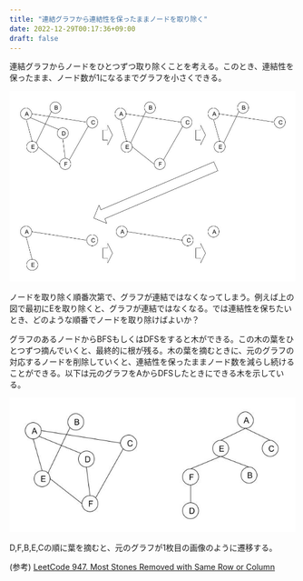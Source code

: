 ```yaml
---
title: "連結グラフから連結性を保ったままノードを取り除く"
date: 2022-12-29T00:17:36+09:00
draft: false
---
```


連結グラフからノードをひとつずつ取り除くことを考える。このとき、連結性を保ったまま、ノード数が1になるまでグラフを小さくできる。

![](/images/connected-graph.jpg)

ノードを取り除く順番次第で、グラフが連結ではなくなってしまう。例えば上の図で最初にEを取り除くと、グラフが連結ではなくなる。では連結性を保ちたいとき、どのような順番でノードを取り除けばよいか？

グラフのあるノードからBFSもしくはDFSをすると木ができる。この木の葉をひとつずつ摘んでいくと、最終的に根が残る。木の葉を摘むときに、元のグラフの対応するノードを削除していくと、連結性を保ったままノード数を減らし続けることができる。以下は元のグラフをAからDFSしたときにできる木を示している。

![](/images/connected-graph-and-tree.jpg)

D,F,B,E,Cの順に葉を摘むと、元のグラフが1枚目の画像のように遷移する。

(参考) [LeetCode 947. Most Stones Removed with Same Row or Column](https://leetcode.com/problems/most-stones-removed-with-same-row-or-column/)
